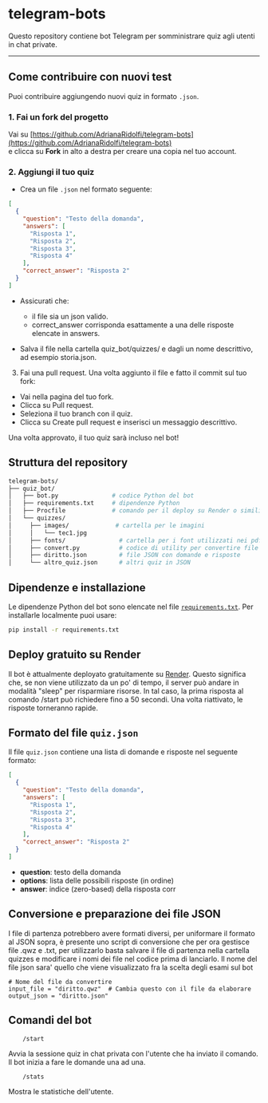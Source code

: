# telegram-bots

Questo repository contiene bot Telegram per somministrare quiz agli utenti in chat private.

---

## Come contribuire con nuovi test

Puoi contribuire aggiungendo nuovi quiz in formato `.json`.

### 1. Fai un fork del progetto

Vai su [https://github.com/AdrianaRidolfi/telegram-bots](https://github.com/AdrianaRidolfi/telegram-bots)  
e clicca su **Fork** in alto a destra per creare una copia nel tuo account.

### 2. Aggiungi il tuo quiz

- Crea un file `.json` nel formato seguente:

```json
[
  {
    "question": "Testo della domanda",
    "answers": [
      "Risposta 1",
      "Risposta 2",
      "Risposta 3",
      "Risposta 4"
    ],
    "correct_answer": "Risposta 2"
  }
]
```

- Assicurati che:
    - il file sia un json valido.
    - correct_answer corrisponda esattamente a una delle risposte elencate in answers.

- Salva il file nella cartella quiz_bot/quizzes/ e dagli un nome descrittivo, ad esempio storia.json.

3. Fai una pull request. Una volta aggiunto il file e fatto il commit sul tuo fork:

  - Vai nella pagina del tuo fork.
  - Clicca su Pull request.
  - Seleziona il tuo branch con il quiz.
  - Clicca su Create pull request e inserisci un messaggio descrittivo.

Una volta approvato, il tuo quiz sarà incluso nel bot!


## Struttura del repository

```bash
telegram-bots/
├── quiz_bot/
│   ├── bot.py               # codice Python del bot
│   ├── requirements.txt     # dipendenze Python
│   ├── Procfile             # comando per il deploy su Render o simili
│   └── quizzes/
│     ├── images/             # cartella per le imagini
│     │   └── tec1.jpg
│     ├── fonts/               # cartella per i font utilizzati nei pdf
│     ├── convert.py           # codice di utility per convertire file .qwz e .txt nei json
│     ├── diritto.json         # file JSON con domande e risposte
│     └── altro_quiz.json      # altri quiz in JSON

```

## Dipendenze e installazione

Le dipendenze Python del bot sono elencate nel file [`requirements.txt`](/quiz_bot/requirements.txt). Per installarle localmente puoi usare:

```bash
pip install -r requirements.txt
```

## Deploy gratuito su Render

Il bot è attualmente deployato gratuitamente su [Render](https://render.com/). Questo significa che, se non viene utilizzato da un po' di tempo, il server può andare in modalità "sleep" per risparmiare risorse. In tal caso, la prima risposta al comando /start può richiedere fino a 50 secondi. Una volta riattivato, le risposte torneranno rapide.

## Formato del file `quiz.json`

Il file `quiz.json` contiene una lista di domande e risposte nel seguente formato:

```json
[
  {
    "question": "Testo della domanda",
    "answers": [
      "Risposta 1",
      "Risposta 2",
      "Risposta 3",
      "Risposta 4"
    ],
    "correct_answer": "Risposta 2"
  }
]
```

- **question**: testo della domanda
- **options**: lista delle possibili risposte (in ordine)
- **answer**: indice (zero-based) della risposta corr

## Conversione e preparazione dei file JSON

I file di partenza potrebbero avere formati diversi, per uniformare il formato al JSON sopra, è presente uno script di conversione che per ora gestisce file .qwz e .txt, per utilizzarlo basta salvare il file di partenza nella cartella quizzes e modificare i nomi dei file nel codice prima di lanciarlo. Il nome del file json sara' quello che viene visualizzato fra la scelta degli esami sul bot

```code
# Nome del file da convertire
input_file = "diritto.qwz"  # Cambia questo con il file da elaborare
output_json = "diritto.json"
```


## Comandi del bot

```code
    /start
```
Avvia la sessione quiz in chat privata con l'utente che ha inviato il comando.
Il bot inizia a fare le domande una ad una.

```code
    /stats
```
Mostra le statistiche dell'utente.
